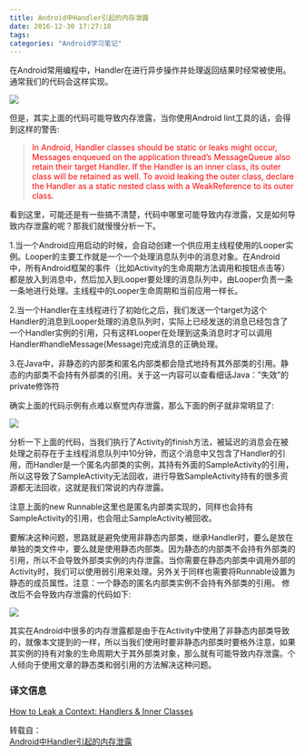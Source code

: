 ```yaml
---
title: Android中Handler引起的内存泄露
date: 2016-12-30 17:27:18
tags:
categories: "Android学习笔记"
---
```


在Android常用编程中，Handler在进行异步操作并处理返回结果时经常被使用。通常我们的代码会这样实现。

![](/images/categories/android/android_notes/003_android_handler_leaks/sample_handler_example.png)

但是，其实上面的代码可能导致内存泄露，当你使用Android lint工具的话，会得到这样的警告:

<!--more-->

><font color="red">In Android, Handler classes should be static or leaks might occur, Messages enqueued on the application thread’s MessageQueue also retain their target Handler. If the Handler is an inner class, its outer class will be retained as well. To avoid leaking the outer class, declare the Handler as a static nested class with a WeakReference to its outer class.</font>  

看到这里，可能还是有一些搞不清楚，代码中哪里可能导致内存泄露，又是如何导致内存泄露的呢？那我们就慢慢分析一下。

1.当一个Android应用启动的时候，会自动创建一个供应用主线程使用的Looper实例。Looper的主要工作就是一个一个处理消息队列中的消息对象。在Android中，所有Android框架的事件（比如Activity的生命周期方法调用和按钮点击等）都是放入到消息中，然后加入到Looper要处理的消息队列中，由Looper负责一条一条地进行处理。主线程中的Looper生命周期和当前应用一样长。

2.当一个Handler在主线程进行了初始化之后，我们发送一个target为这个Handler的消息到Looper处理的消息队列时，实际上已经发送的消息已经包含了一个Handler实例的引用，只有这样Looper在处理到这条消息时才可以调用Handler#handleMessage(Message)完成消息的正确处理。

3.在Java中，非静态的内部类和匿名内部类都会隐式地持有其外部类的引用。静态的内部类不会持有外部类的引用。关于这一内容可以查看细话Java：”失效”的private修饰符

确实上面的代码示例有点难以察觉内存泄露，那么下面的例子就非常明显了:

![](/images/categories/android/android_notes/003_android_handler_leaks/sample_handler_with_post.png)

分析一下上面的代码，当我们执行了Activity的finish方法，被延迟的消息会在被处理之前存在于主线程消息队列中10分钟，而这个消息中又包含了Handler的引用，而Handler是一个匿名内部类的实例，其持有外面的SampleActivity的引用，所以这导致了SampleActivity无法回收，进行导致SampleActivity持有的很多资源都无法回收，这就是我们常说的内存泄露。

注意上面的new Runnable这里也是匿名内部类实现的，同样也会持有SampleActivity的引用，也会阻止SampleActivity被回收。

要解决这种问题，思路就是避免使用非静态内部类，继承Handler时，要么是放在单独的类文件中，要么就是使用静态内部类。因为静态的内部类不会持有外部类的引用，所以不会导致外部类实例的内存泄露。当你需要在静态内部类中调用外部的Activity时，我们可以使用弱引用来处理。另外关于同样也需要将Runnable设置为静态的成员属性。注意：一个静态的匿名内部类实例不会持有外部类的引用。 修改后不会导致内存泄露的代码如下:  

![](/images/categories/android/android_notes/003_android_handler_leaks/sample_handler_all.png)

其实在Android中很多的内存泄露都是由于在Activity中使用了非静态内部类导致的，就像本文提到的一样，所以当我们使用时要非静态内部类时要格外注意，如果其实例的持有对象的生命周期大于其外部类对象，那么就有可能导致内存泄露。个人倾向于使用文章的静态类和弱引用的方法解决这种问题。

### 译文信息

[How to Leak a Context: Handlers & Inner Classes](http://www.androiddesignpatterns.com/2013/01/inner-class-handler-memory-leak.html)  

转载自：  
[Android中Handler引起的内存泄露](http://droidyue.com/blog/2014/12/28/in-android-handler-classes-should-be-static-or-leaks-might-occur/)  
